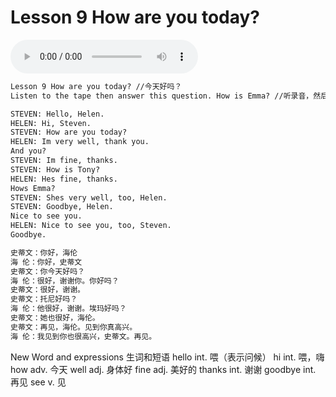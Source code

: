 # Lesson 9 How are you today?

<audio id="audio" controls="" loop="loop">
    <source id="mp3" src="https://online1.tingclass.net/lesson/shi0529/0000/16/9.mp3">
</audio>

```markdown
Lesson 9 How are you today? //今天好吗？
Listen to the tape then answer this question. How is Emma? //听录音，然后回答问题。埃玛身体好吗？

STEVEN: Hello, Helen.
HELEN: Hi, Steven.
STEVEN: How are you today?
HELEN: Im very well, thank you.
And you?
STEVEN: Im fine, thanks.
STEVEN: How is Tony?
HELEN: Hes fine, thanks.
Hows Emma?
STEVEN: Shes very well, too, Helen.
STEVEN: Goodbye, Helen.
Nice to see you.
HELEN: Nice to see you, too, Steven.
Goodbye.

史蒂文：你好，海伦
海 伦：你好，史蒂文
史蒂文：你今天好吗？
海 伦：很好，谢谢你。你好吗？
史蒂文：很好，谢谢。
史蒂文：托尼好吗？
海 伦：他很好，谢谢。埃玛好吗？
史蒂文：她也很好，海伦。
史蒂文：再见，海伦。见到你真高兴。
海 伦：我见到你也很高兴，史蒂文。再见。
```


New Word and expressions 生词和短语
hello
int. 喂（表示问候）
hi
int. 喂，嗨
how
adv. 今天
well
adj. 身体好
fine
adj. 美好的
thanks
int. 谢谢
goodbye
int. 再见
see
v. 见